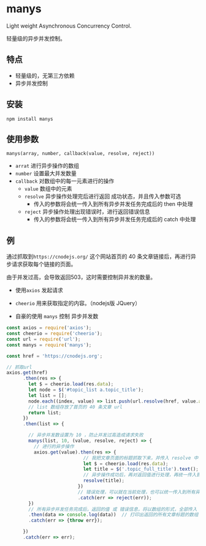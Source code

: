 #  manys

Light weight Asynchronous Concurrency Control.

轻量级的异步并发控制。



##  特点

- 轻量级的，无第三方依赖
- 异步并发控制



## 安装

```shell
npm install manys
```



## 使用参数

```
manys(array, number, callback(value, resolve, reject))
```

- `arrat` 进行异步操作的数组
- `number` 设置最大并发数量
- `callback` 对数组中的每一元素进行的操作
  - `value` 数组中的元素
  - `resolve` 异步操作处理完后进行返回 成功状态，并且传入参数可选
    - 传入的参数将会统一传入到所有异步并发任务完成后的 then 中处理
  - `reject` 异步操作处理出现错误时，进行返回错误信息
    - 传入的参数将会统一传入到所有异步并发任务完成后的 catch 中处理



## 例

通过抓取到`https://cnodejs.org/` 这个网站首页的 40 条文章链接后，再进行异步请求获取每个链接的页面。

由于并发过高，会导致返回503，这时需要控制异并发的数量。

- 使用`axios` 发起请求

- `cheerio` 用来获取指定的内容。（nodejs版 JQuery）

- 自豪的使用 `manys` 控制 异步并发数

````js
const axios = require('axios');
const cheerio = require('cheerio');
const url = require('url');
const manys = require('manys');

const href = 'https://cnodejs.org';

// 抓取url
axios.get(href)
      .then(res => {
        let $ = cheerio.load(res.data);
        let node = $('#topic_list a.topic_title');
        let list = [];
        node.each((index, value) => list.push(url.resolve(href, value.attribs.href)));
        // list 数组存放了首页的 40 条文章 url
        return list;
      })
      .then(list => {

        // 异步并发数设置为 10 ，防止并发过高造成请求失败
        manys(list, 10, (value, resolve, reject) => {
          // 进行的异步操作
          axios.get(value).then(res => {
                            // 我把文章页面的标题抓取下来，并传入 resolve 中
                            let $ = cheerio.load(res.data);
                            let title = $('.topic_full_title').text();
                            // 异步操作成功后，再对返回值进行处理，再统一传入到所有异步并发任务完成后的 then 中处理
                            resolve(title);
                          })
                          // 错误处理，可以就在当前处理，也可以统一传入到所有异步并发任务完成后的 catch 中处理
                          .catch(err => reject(err));
        })
        // 所有异步并发任务完成后，返回的值 或 错误信息，将以数组的形式，全部传入 then 或 catch中 
        .then(data => console.log(data))  // 打印出返回的所有文章标题的数组
        .catch(err => {throw err});

      })
      .catch(err => err);
````


